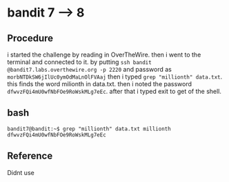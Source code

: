 # bandit 7 --> 8

## Procedure
i started the challenge by reading in OverTheWire.
then i went to the terminal and connected to it.
by putting `ssh bandit @bandit7.labs.overthewire.org -p 2220` 
and password as `morbNTDkSW6jIlUc0ymOdMaLnOlFVAaj`
then i typed `grep "millionth" data.txt`.
this finds the word milionth in data.txt.
then i noted the password `dfwvzFQi4mU0wfNbFOe9RoWskMLg7eEc`.
after that i typed exit to get of the shell.


## bash
`bandit7@bandit:~$ grep "millionth" data.txt
millionth       dfwvzFQi4mU0wfNbFOe9RoWskMLg7eEc`

## Reference
Didnt use
